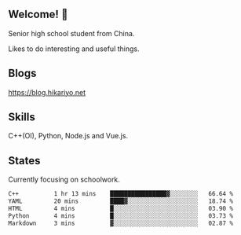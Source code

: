 ## Welcome! 👋

Senior high school student from China.

Likes to do interesting and useful things.

## Blogs

https://blog.hikariyo.net

## Skills

C++(OI), Python, Node.js and Vue.js.

## States

Currently focusing on schoolwork.

<!--START_SECTION:waka-->

```txt
C++          1 hr 13 mins    ████████████████▓░░░░░░░░   66.64 %
YAML         20 mins         ████▓░░░░░░░░░░░░░░░░░░░░   18.74 %
HTML         4 mins          █░░░░░░░░░░░░░░░░░░░░░░░░   03.90 %
Python       4 mins          █░░░░░░░░░░░░░░░░░░░░░░░░   03.73 %
Markdown     3 mins          ▓░░░░░░░░░░░░░░░░░░░░░░░░   02.87 %
```

<!--END_SECTION:waka-->

